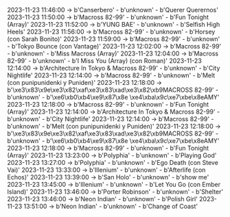 2023-11-23 11:46:00 -> b'Canserbero' - b'unknown' - b'Querer Querernos'
2023-11-23 11:50:00 -> b'Macross 82-99' - b'unknown' - b'Fun Tonight (Array)'
2023-11-23 11:52:00 -> b'YUNG BAE' - b'unknown' - b'Selfish High Heels'
2023-11-23 11:56:00 -> b'Macross 82-99' - b'unknown' - b'Horsey (con Sarah Bonito)'
2023-11-23 11:59:00 -> b'Macross 82-99' - b'unknown' - b'Tokyo Bounce (con Vantage)'
2023-11-23 12:02:00 -> b'Macross 82-99' - b'unknown' - b'Miss Macross (Array)'
2023-11-23 12:04:00 -> b'Macross 82-99' - b'unknown' - b'I Miss You (Array) (con Roman)'
2023-11-23 12:14:00 -> b'Architecture In Tokyo & Macross 82-99' - b'unknown' - b'City Nightlife'
2023-11-23 12:14:00 -> b'Macross 82-99' - b'unknown' - b'Melt (con punipunidenki y Puniden)'
2023-11-23 12:18:00 -> b'\xe3\x83\x9e\xe3\x82\xaf\xe3\x83\xad\xe3\x82\xb9MACROSS 82-99' - b'unknown' - b'\xe6\xb0\xb4\xe9\x87\x8e \xe4\xba\x9c\xe7\xbe\x8eAMY'
2023-11-23 12:18:00 -> b'Macross 82-99' - b'unknown' - b'Fun Tonight (Array)'
2023-11-23 12:14:00 -> b'Architecture In Tokyo & Macross 82-99' - b'unknown' - b'City Nightlife'
2023-11-23 12:14:00 -> b'Macross 82-99' - b'unknown' - b'Melt (con punipunidenki y Puniden)'
2023-11-23 12:18:00 -> b'\xe3\x83\x9e\xe3\x82\xaf\xe3\x83\xad\xe3\x82\xb9MACROSS 82-99' - b'unknown' - b'\xe6\xb0\xb4\xe9\x87\x8e \xe4\xba\x9c\xe7\xbe\x8eAMY'
2023-11-23 12:18:00 -> b'Macross 82-99' - b'unknown' - b'Fun Tonight (Array)'
2023-11-23 13:23:00 -> b'Polyphia' - b'unknown' - b'Playing God'
2023-11-23 13:27:00 -> b'Polyphia' - b'unknown' - b'Ego Death (con Steve Vai)'
2023-11-23 13:33:00 -> b'Illenium' - b'unknown' - b'Afterlife (con Echos)'
2023-11-23 13:39:00 -> b'San Holo' - b'unknown' - b'show me'
2023-11-23 13:45:00 -> b'Illenium' - b'unknown' - b'Let You Go (con Ember Island)'
2023-11-23 13:46:00 -> b'Porter Robinson' - b'unknown' - b'Shelter'
2023-11-23 13:46:00 -> b'Neon Indian' - b'unknown' - b'Polish Girl'
2023-11-23 13:51:00 -> b'Neon Indian' - b'unknown' - b'Change of Coast'
